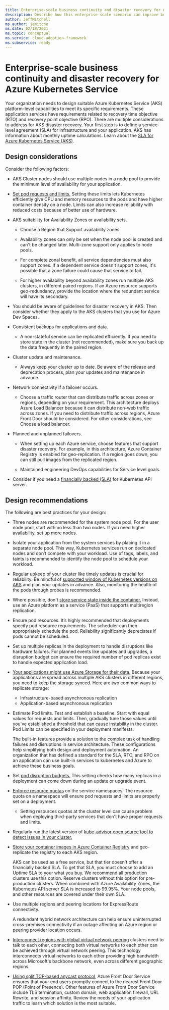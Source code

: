 ```yaml
---
title: Enterprise-scale business continuity and disaster recovery for Azure Kubernetes Service
description: Describe how this enterprise-scale scenario can improve business continuity and disaster recovery of Azure Kubernetes Service.
author: JeffMitchell
ms.author: jemitche
ms.date: 02/18/2021
ms.topic: conceptual
ms.service: cloud-adoption-framework
ms.subservice: ready
---
```


# Enterprise-scale business continuity and disaster recovery for Azure Kubernetes Service

Your organization needs to design suitable Azure Kubernetes Service (AKS) platform-level capabilities to meet its specific requirements. These application services have requirements related to recovery time objective (RTO) and recovery point objective (RPO). There are multiple considerations to address for AKS disaster recovery. Your first step is to define a service-level agreement (SLA) for infrastructure and your application. AKS has information about monthly uptime calculations. Learn about the [SLA for Azure Kubernetes Service (AKS)](https://azure.microsoft.com/support/legal/sla/kubernetes-service/v1_1/).

## Design considerations

Consider the following factors:

- AKS Cluster nodes should use multiple nodes in a node pool to provide the minimum level of availability for your application.

- [Set pod requests and limits.](/azure/aks/developer-best-practices-resource-management#define-pod-resource-requests-and-limits) Setting these limits lets Kubernetes efficiently give CPU and memory resources to the pods and have higher container density on a node. Limits can also increase reliability with reduced costs because of better use of hardware.

- AKS suitability for Availability Zones or availability sets.

  - Choose a Region that Support availability zones.

  - Availability zones can only be set when the node pool is created and can't be changed later. Multi-zone support only applies to node pools.

  - For complete zonal benefit, all service dependencies must also support zones. If a dependent service doesn't support zones, it's possible that a zone failure could cause that service to fail.
  
  - For higher availability beyond availability zones run multiple AKS clusters, in different paired regions. If an Azure resource supports geo-redundancy, provide the location where the redundant service will have its secondary.

- You should be aware of guidelines for disaster recovery in AKS. Then consider whether they apply to the AKS clusters that you use for Azure Dev Spaces.

- Consistent backups for applications and data.

  - A non-stateful service can be replicated efficiently. If you need to store state in the cluster (not recommended), make sure you back up the data frequently in the paired region.

- Cluster update and maintenance.

  - Always keep your cluster up to date. Be aware of the release and deprecation process, plan your updates and maintenance in advance.

- Network connectivity if a failover occurs.

  - Choose a traffic router that can distribute traffic across zones or regions, depending on your requirement. This architecture deploys Azure Load Balancer because it can distribute non-web traffic across zones. If you need to distribute traffic across regions, Azure Front Door should be considered. For other considerations, see Choose a load balancer.

- Planned and unplanned failovers.

  - When setting up each Azure service, choose features that support disaster recovery. For example, in this architecture, Azure Container Registry is enabled for geo-replication. If a region goes down, you can still pull images from the replicated region.

  - Maintained engineering DevOps capabilities for Service level goals.
- Consider if you need a [financially backed (SLA)](/azure/aks/uptime-sla) for Kubernetes API server.

## Design recommendations

The following are best practices for your design:

- Three nodes are recommended for the system node pool. For the user node pool, start with no less than two nodes. If you need higher availability, set up more nodes.

- Isolate your application from the system services by placing it in a separate node pool. This way, Kubernetes services run on dedicated nodes and don’t compete with your workload. Use of tags, labels, and taints is recommended to identify the node pool to schedule your workload.

- Regular upkeep of your cluster like timely updates is crucial for reliability. Be mindful of [supported window of Kubernetes versions on AKS](/azure/aks/supported-kubernetes-versions) and plan your updates in advance. Also, monitoring the health of the pods through probes is recommended.

- Where possible, don't [store service state inside the container.](/azure/aks/operator-best-practices-multi-region#remove-service-state-from-inside-containers) Instead, use an Azure platform as a service (PaaS) that supports multiregion replication.

- Ensure pod resources. It’s highly recommended that deployments specify pod resource requirements. The scheduler can then appropriately schedule the pod. Reliability significantly depreciates if pods cannot be scheduled.

- Set up multiple replicas in the deployment to handle disruptions like hardware failures. For planned events like updates and upgrades, a disruption budget can ensure the required number of pod replicas exist to handle expected application load.

- [Your applications might use Azure Storage for their data.](/azure/aks/operator-best-practices-multi-region#create-a-storage-migration-plan) Because your applications are spread across multiple AKS clusters in different regions, you need to keep the storage synced. Here are two common ways to replicate storage:

  - Infrastructure-based asynchronous replication
  - Application-based asynchronous replication

- Estimate Pod limits. Test and establish a baseline. Start with equal values for requests and limits. Then, gradually tune those values until you've established a threshold that can cause instability in the cluster. Pod Limits can be specified in your deployment manifests.

  The built-in features provide a solution to the complex task of handling failures and disruptions in service architecture. These configurations help simplifying both design and deployment automation. An organization that has defined a standard for the SLA, RTO, and RPO on an application can use built-in services to kubernetes and Azure to achieve these business goals.

- Set [pod disruption budgets.](/azure/aks/operator-best-practices-scheduler#plan-for-availability-using-pod-disruption-budgets) This setting checks how many replicas in a deployment can come down during an update or upgrade event.

- [Enforce resource quotas](/azure/aks/operator-best-practices-scheduler#enforce-resource-quotas) on the service namespaces. The resource quota on a namespace will ensure pod requests and limits are properly set on a deployment.

  - Setting resources quotas at the cluster level can cause problem when deploying third-party services that don't have proper requests and limits.
  
- Regularly run the latest version of [kube-advisor open source tool to detect issues in your cluster.](/azure/aks/operator-best-practices-scheduler#regularly-check-for-cluster-issues-with-kube-advisor)

- [Store your container images in Azure Container Registry](/azure/aks/operator-best-practices-multi-region#enable-geo-replication-for-container-images) and geo-replicate the registry to each AKS region.

  AKS can be used as a free service, but that tier doesn't offer a financially backed SLA. To get that SLA, you must choose to add an Uptime SLA to your what you buy. We recommend all production clusters use this option. Reserve clusters without this option for pre-production clusters. When combined with Azure Availability Zones, the Kubernetes API server SLA is increased to 99.95%. Your node pools, and other resources are covered under their own SLA.

- Use multiple regions and peering locations for ExpressRoute connectivity.

  A redundant hybrid network architecture can help ensure uninterrupted cross-premises connectivity if an outage affecting an Azure region or peering provider location occurs.
  
- [Interconnect regions with global virtual network peering](/azure/aks/operator-best-practices-multi-region) clusters need to talk to each other, connecting both virtual networks to each other can be achieved through virtual network peering. This technology interconnects virtual networks to each other providing high bandwidth across Microsoft's backbone network, even across different geographic regions.

- [Using split TCP-based anycast protocol](/azure/aks/operator-best-practices-multi-region), Azure Front Door Service ensures that your end users promptly connect to the nearest Front Door POP (Point of Presence). Other features of Azure Front Door Service include TLS termination, custom domain, web application firewall, URL Rewrite, and session affinity. Review the needs of your application traffic to learn which solution is the most suitable.
